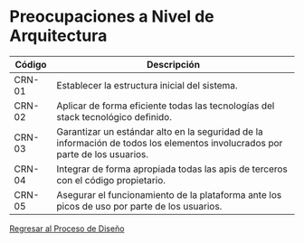# Preocupaciones a Nivel de Arquitectura

| Código | Descripción                                                                                                                  |
| ------ | ---------------------------------------------------------------------------------------------------------------------------- |
| CRN-01 | Establecer la estructura inicial del sistema.                                                                                |
| CRN-02 | Aplicar de forma eficiente todas las tecnologías del stack tecnológico definido.                                             |
| CRN-03 | Garantizar un estándar alto en la seguridad de la información de todos los elementos involucrados por parte de los usuarios. |
| CRN-04 | Integrar de forma apropiada todas las apis de terceros con el código propietario.                                            |
| CRN-05 | Asegurar el funcionamiento de la plataforma ante los picos de uso por parte de los usuarios.                                 |

[Regresar al Proceso de Diseño](../ProcesoDeDiseño.md)